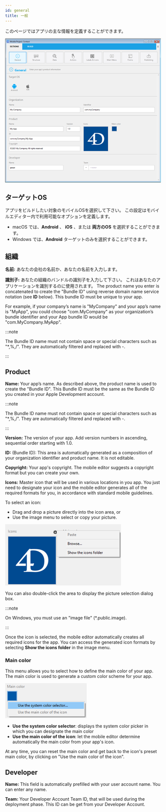 ```yaml
---
id: general
title: 一般
---
```


このページではアプリの主な情報を定義することができます。

![General画面](img/main-page.png)

## ターゲットOS

アプリをビルドしたい対象のモバイルOSを選択して下さい。 この設定はモバイルエディター内で利用可能なオプションを定義します。

- macOS では、**Android** 、 **iOS** 、または **両方のOS** を選択することができます。
- Windows では、**Android** ターゲットのみを選択することができます。

## 組織

**名前:** あなたの会社の名前か、あなたの名前を入力します。

**識別子:** あなたの組織のバンドルの識別子を入力して下さい。 これはあなたのアプリケーションを識別するのに使用されます。 The product name you enter is concatenated to create the "Bundle ID" using reverse domain name service notation (see **ID** below). This bundle ID must be unique to your app.

For example, if your company’s name is "MyCompany" and your app’s name is "MyApp", you could choose "com.MyCompany" as your organization’s bundle identifier and your App bundle ID would be "com.MyCompany.MyApp".

:::note

The Bundle ID name must not contain space or special characters such as "*,%,/". They are automatically filtered and replaced with -.

:::


## Product


**Name:** Your app’s name. As described above, the product name is used to create the "Bundle ID". This Bundle ID must be the same as the Bundle ID you created in your Apple Development account.

:::note

The Bundle ID name must not contain space or special characters such as "*,%,/". They are automatically filtered and replaced with -.

:::

**Version:** The version of your app. Add version numbers in ascending, sequential order starting with 1.0.

**ID:** (Bundle ID): This area is automatically generated as a composition of your organization identifier and product name. It is not editable.

**Copyright:** Your app's copyright. The mobile editor suggests a copyright format but you can create your own.

**Icons:** Master icon that will be used in various locations in you app. You just need to designate your icon and the mobile editor generates all of the required formats for you, in accordance with standard mobile guidelines.

To select an icon:

- Drag and drop a picture directly into the icon area, or
- Use the image menu to select or copy your picture.

![icon](img/iconselect.png)

You can also double-click the area to display the picture selection dialog box.

:::note

On Windows, you must use an "image file" (*.public.image).

:::

Once the icon is selected, the mobile editor automatically creates all required icons for the app. You can access the generated icon formats by selecting **Show the icons folder** in the image menu.

### Main color

This menu allows you to select how to define the main color of your app. The main color is used to generate a custom color scheme for your app.

![icon](img/main-color.png)

- **Use the system color selector**: displays the system color picker in which you can designate the main color
- **Use the main color of the icon**: let the mobile editor determine automatically the main color from your app's icon.

At any time, you can reset the main color and get back to the icon's preset main color, by clicking on "Use the main color of the icon".

## Developer

**Name:** This field is automatically prefilled with your user account name. You can enter any name.

**Team:** Your Developer Account Team ID, that will be used during the deployment phase. This ID can be get from your Developer Account.
